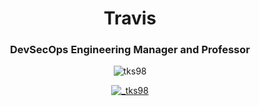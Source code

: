 <h1 align="center">Travis</h1>
<h3 align="center">DevSecOps Engineering Manager and Professor</h3>
<p align="center">
  <img src="https://komarev.com/ghpvc/?username=tks98&label=Profile%20views&color=0e75b6&style=flat" alt="tks98" />
</p>
<p align="center">
  <a href="https://twitter.com/_tks98" target="blank">
    <img src="https://img.shields.io/twitter/follow/_tks98?logo=twitter&style=for-the-badge" alt="_tks98" />
  </a>
</p>

